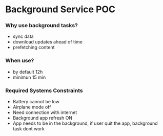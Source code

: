 # Background Service POC
### Why use background tasks?
- sync data
- download updates ahead of time
- prefetching content

### When use?
- by default 12h
- minimun 15 min

### Required Systems Constraints
- Battery cannot be low
- Airplane mode off
- Need connection with internet
- Background app refresh ON
- App needs to be in the background, if user quit the app, background task dont work
